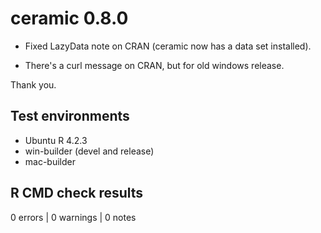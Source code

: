 # ceramic  0.8.0

* Fixed LazyData note on CRAN (ceramic now has a data set installed). 

* There's a curl message on CRAN, but for old windows release. 


Thank you. 

## Test environments

* Ubuntu R 4.2.3
* win-builder (devel and release)
* mac-builder

## R CMD check results

0 errors | 0 warnings | 0 notes


